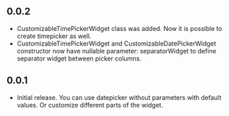 ## 0.0.2

* CustomizableTimePickerWidget class was added. Now it is possible to create timepicker as well. 
* CustomizableTimePickerWidget and CustomizableDatePickerWidget constructor now have nullable parameter: separatorWidget to define separator widget between picker columns.


## 0.0.1

* Initial release. You can use datepicker without parameters with default values. Or customize different parts of the widget.
